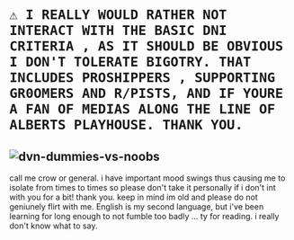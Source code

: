 # `⚠️ I REALLY WOULD RATHER NOT INTERACT WITH THE BASIC DNI CRITERIA , AS IT SHOULD BE OBVIOUS I DON'T TOLERATE BIGOTRY. THAT INCLUDES PROSHIPPERS , SUPPORTING GR0OMERS AND R/PISTS, AND IF YOURE A FAN OF MEDIAS ALONG THE LINE OF ALBERTS PLAYHOUSE. THANK YOU. `

![dvn-dummies-vs-noobs](https://github.com/user-attachments/assets/831a0b20-8f1a-47f8-8ba6-e4b736b1013b)
-

call me crow or general. i have important mood swings thus causing me to isolate from times to times so please don't take it personally if i don't int with you for a bit! thank you. keep in mind im old and please do not geniunely flirt with me. English is my second language, but i've been learning for long enough to not fumble too badly ... ty for reading. i really don't know what to say.
